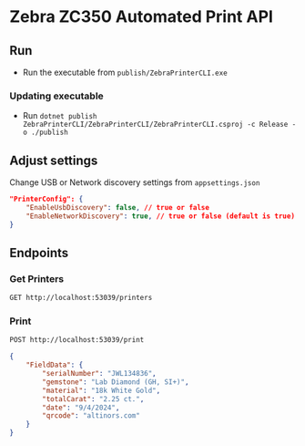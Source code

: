 # Zebra ZC350 Automated Print API

## Run
- Run the executable from `publish/ZebraPrinterCLI.exe`

### Updating executable
- Run `dotnet publish ZebraPrinterCLI/ZebraPrinterCLI/ZebraPrinterCLI.csproj -c Release -o ./publish`

## Adjust settings

Change USB or Network discovery settings from `appsettings.json`
```json
"PrinterConfig": {
    "EnableUsbDiscovery": false, // true or false
    "EnableNetworkDiscovery": true, // true or false (default is true)
}
```

## Endpoints

### Get Printers

```bash
GET http://localhost:53039/printers
```

### Print

```bash
POST http://localhost:53039/print
```
```json
{
    "FieldData": {
        "serialNumber": "JWL134836",
        "gemstone": "Lab Diamond (GH, SI+)",
        "material": "18k White Gold",
        "totalCarat": "2.25 ct.",
        "date": "9/4/2024",
        "qrcode": "altinors.com"
    }
}
```


